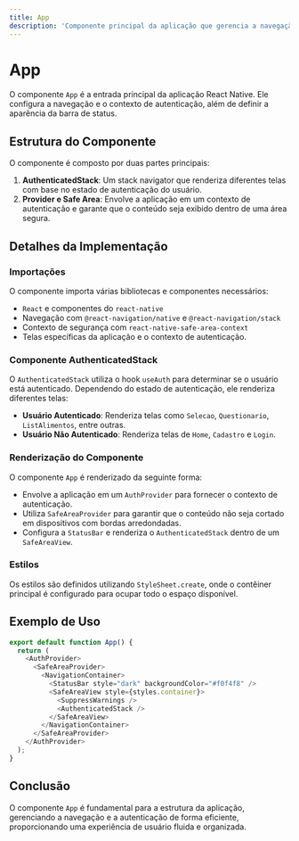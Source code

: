 ```yaml
---
title: App
description: 'Componente principal da aplicação que gerencia a navegação e autenticação do usuário.'
---
```


# App

O componente `App` é a entrada principal da aplicação React Native. Ele configura a navegação e o contexto de autenticação, além de definir a aparência da barra de status.

## Estrutura do Componente

O componente é composto por duas partes principais:

1. **AuthenticatedStack**: Um stack navigator que renderiza diferentes telas com base no estado de autenticação do usuário.
2. **Provider e Safe Area**: Envolve a aplicação em um contexto de autenticação e garante que o conteúdo seja exibido dentro de uma área segura.

## Detalhes da Implementação

### Importações

O componente importa várias bibliotecas e componentes necessários:

- `React` e componentes do `react-native`
- Navegação com `@react-navigation/native` e `@react-navigation/stack`
- Contexto de segurança com `react-native-safe-area-context`
- Telas específicas da aplicação e o contexto de autenticação.

### Componente AuthenticatedStack

O `AuthenticatedStack` utiliza o hook `useAuth` para determinar se o usuário está autenticado. Dependendo do estado de autenticação, ele renderiza diferentes telas:

- **Usuário Autenticado**: Renderiza telas como `Selecao`, `Questionario`, `ListAlimentos`, entre outras.
- **Usuário Não Autenticado**: Renderiza telas de `Home`, `Cadastro` e `Login`.

### Renderização do Componente

O componente `App` é renderizado da seguinte forma:

- Envolve a aplicação em um `AuthProvider` para fornecer o contexto de autenticação.
- Utiliza `SafeAreaProvider` para garantir que o conteúdo não seja cortado em dispositivos com bordas arredondadas.
- Configura a `StatusBar` e renderiza o `AuthenticatedStack` dentro de um `SafeAreaView`.

### Estilos

Os estilos são definidos utilizando `StyleSheet.create`, onde o contêiner principal é configurado para ocupar todo o espaço disponível.

## Exemplo de Uso

```javascript
export default function App() {
  return (
    <AuthProvider>
      <SafeAreaProvider>
        <NavigationContainer>
          <StatusBar style="dark" backgroundColor="#f0f4f8" />
          <SafeAreaView style={styles.container}>
            <SuppressWarnings />
            <AuthenticatedStack />
          </SafeAreaView>
        </NavigationContainer>
      </SafeAreaProvider>
    </AuthProvider>
  );
}
```

## Conclusão

O componente `App` é fundamental para a estrutura da aplicação, gerenciando a navegação e a autenticação de forma eficiente, proporcionando uma experiência de usuário fluida e organizada.